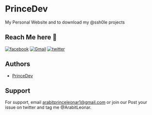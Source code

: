 
# PrinceDev 

My Personal Website and to download my @ssh0le projects



## Reach Me here 🔻
[![facebook](https://img.shields.io/badge/Facebook-1877F2?style=for-the-badge&logo=facebook&logoColor=white)](https://facebook.com/PrinceDev22.com/)
[![Gmail](https://img.shields.io/badge/Gmail-D14836?style=for-the-badge&logo=gmail&logoColor=white)](mailto:arabitprinceleonar@gmail.com?subject=Feedback%20or%20Complaint&body=%0D%0A%0D%0A%0D%0A%0D%0A%0D%0A%0D%0A%0D%0A%0D%0A%0D%0A%0D%0A%0D%0A%0D%0A%0D%0A%0D%0A%0D%0A%0D%0A%0D%0A%0D%0A%0D%0A%0D%0A%0D%0A%0D%0A%0D%0A%0D%0A%0D%0A%0D%0A%0D%0A%0D%0A%0D%0A%0D%0APls%20pin%20your%20image%2Fscreenshot%20here)
[![twitter](https://img.shields.io/badge/twitter-1DA1F2?style=for-the-badge&logo=twitter&logoColor=white)](https://twitter.com/ArabitLeonar)


## Authors

- [PrinceDev](https://github.com/DevPrince22)


## Support

For support, email arabitprinceleonar1@gmail.com or join our Post your issue on twitter and tag me @ArabitLeonar.

